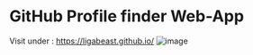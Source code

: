 # GitHub Profile finder Web-App
Visit under : https://ligabeast.github.io/
![image](https://user-images.githubusercontent.com/114762651/227513921-d95bb001-1924-4358-833f-2b443ff63ded.png)
